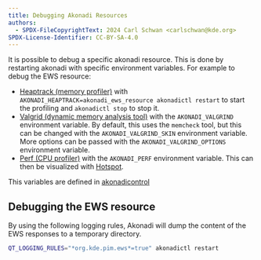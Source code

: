 ```yaml
---
title: Debugging Akonadi Resources
authors:
  - SPDX-FileCopyrightText: 2024 Carl Schwan <carlschwan@kde.org>
SPDX-License-Identifier: CC-BY-SA-4.0
---
```


It is possible to debug a specific akonadi resource. This is done by restarting
akonadi with specific environment variables. For example to debug the EWS resource:

- [Heaptrack (memory profiler)](https://invent.kde.org/sdk/heaptrack) with
  `AKONADI_HEAPTRACK=akonadi_ews_resource akonadictl restart` to start the
  profiling and `akonadictl stop` to stop it.
- [Valgrid (dynamic memory analysis tool)](https://valgrind.org/) with the
  `AKONADI_VALGRIND` environment variable. By default, this uses the `memcheck`
  tool, but this can be changed with the `AKONADI_VALGRIND_SKIN` environment
  variable. More options can be passed with the `AKONADI_VALGRIND_OPTIONS`
  environment variable.
- [Perf (CPU profiler)](https://perf.wiki.kernel.org/index.php/Main_Page) with the `AKONADI_PERF`
  environment variable. This can then be visualized with
  [Hotspot](https://github.com/KDAB/hotspot).

This variables are defined in [akonadicontrol](https://invent.kde.org/pim/akonadi/-/blob/master/src/akonadicontrol/processcontrol.cpp?ref_type=heads#L164)

## Debugging the EWS resource

By using the following logging rules, Akonadi will dump the content of the
EWS responses to a temporary directory.

```bash
QT_LOGGING_RULES="*org.kde.pim.ews*=true" akonadictl restart
```